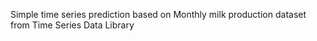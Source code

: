 Simple time series prediction based on Monthly milk production dataset from Time Series Data Library
